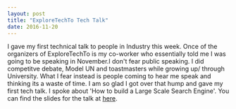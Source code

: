 ```yaml
---
layout: post
title: "ExploreTechTo Tech Talk"
date: 2016-11-20
---
```


I gave my first technical talk to people in Industry this week. Once of the organizers of ExploreTechTo is my co-worker who essentially told me I was going to be speaking in November.I don't fear public speaking. I did competitve debate, Model UN and toastmasters while growing up/ through University. What I fear instead is people coming to hear me speak and thinking its a waste of time. I am so glad I got over that hump and gave my first tech talk. I spoke about 'How to build a Large Scale Search Engine'. You can find the slides for the talk at [here](https://jzbahrai.github.io/documents/BuildingLargeScaleSearchEngines.pdf).